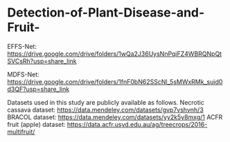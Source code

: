 # Detection-of-Plant-Disease-and-Fruit-
EFFS-Net:
https://drive.google.com/drive/folders/1wQa2J36UysNnPqiFZ4WBRQNpQtSVCsRh?usp=share_link

MDFS-Net:
https://drive.google.com/drive/folders/1fnF0bN62SScNl_5sMWxRMk_suid0d3QF?usp=share_link

Datasets used in this study are publicly available as follows.
Necrotic cassava dataset:  https://data.mendeley.com/datasets/gvp7vshvnh/3
BRACOL dataset: https://data.mendeley.com/datasets/yy2k5y8mxg/1
ACFR fruit (apple) dataset: https://data.acfr.usyd.edu.au/ag/treecrops/2016-multifruit/

